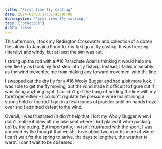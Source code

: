 ```yaml
---
title: "First time fly casting"
date: 2024-02-03T17:37:43-05:00
description: "First time fly casting."
tags: ["practice"]
draft: false
---
```


This afternoon, I took my Redington Crosswater and collection of a dozen flies down to Jamaica Pond for my first go at fly casting.
It was freezing (literally) and windy, but at least the sun was out.

I strung up the rod with a #16 Parachute Adams thinking it would help me see the fly as I took my first step into fly fishing.
Instead, I failed miserably as the wind prevented me from making any forward movement with the line.

I swapped out the dry fly for a #16 Wooly Bugger and had a bit more luck.
I was able to get the fly moving, but the wind made it difficult to figure out if I was doing anything right.
I couldn't get the hang of holding the line with my forefinger either – I couldn't regulate the pressure while maintaining a strong hold of the rod.
I got in a few rounds of practice until my hands froze over and I admitted defeat to the wind.

Overall, I was frustrated (it didn't help that I lost my Wooly Bugger when I didn't realize it blew off my bike seat where I had placed it while packing up) by the outing.
But importantly, I wasn't frustrated with the sport, I was annoyed by the thought that we still have about two months more of winter.
I can't wait for the spring to arrive, the days to lengthen, the weather to warm.
I can't wait to be obsessed.
